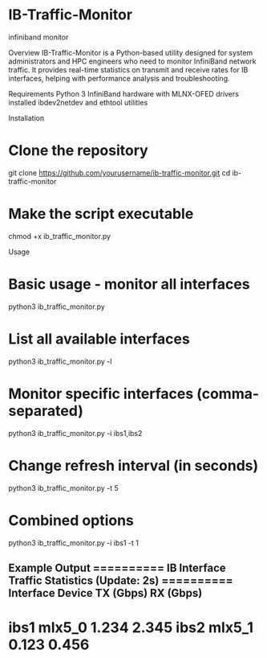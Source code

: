 # IB-Traffic-Monitor
infiniband monitor

Overview
IB-Traffic-Monitor is a Python-based utility designed for system administrators and HPC engineers who need to monitor InfiniBand network traffic. It provides real-time statistics on transmit and receive rates for IB interfaces, helping with performance analysis and troubleshooting.

Requirements
Python 3
InfiniBand hardware with MLNX-OFED drivers installed
ibdev2netdev and ethtool utilities

Installation
# Clone the repository
git clone https://github.com/yourusername/ib-traffic-monitor.git
cd ib-traffic-monitor

# Make the script executable
chmod +x ib_traffic_monitor.py

Usage

# Basic usage - monitor all interfaces
python3 ib_traffic_monitor.py

# List all available interfaces
python3 ib_traffic_monitor.py -l

# Monitor specific interfaces (comma-separated)
python3 ib_traffic_monitor.py -i ibs1,ibs2

# Change refresh interval (in seconds)
python3 ib_traffic_monitor.py -t 5

# Combined options
python3 ib_traffic_monitor.py -i ibs1 -t 1


Example Output
========== IB Interface Traffic Statistics (Update: 2s) ==========
Interface    Device     TX (Gbps)     RX (Gbps)    
--------------------------------------------------
ibs1         mlx5_0          1.234         2.345
ibs2         mlx5_1          0.123         0.456
==================================================
